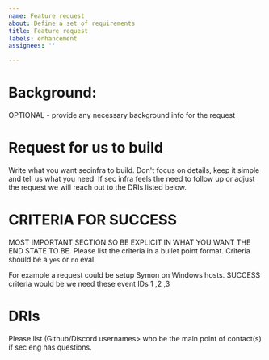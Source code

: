 ```yaml
---
name: Feature request
about: Define a set of requirements
title: Feature request
labels: enhancement
assignees: ''

---
```


# Background: 
OPTIONAL - provide any necessary background info for the request

# Request for us to build
Write what you want secinfra to build.  Don't focus on details, keep it simple and tell us  what you need. If sec infra feels the need to follow up or adjust the request we will reach out to the DRIs listed below.

# CRITERIA FOR SUCCESS
MOST IMPORTANT SECTION SO BE EXPLICIT IN WHAT YOU WANT THE END STATE TO BE. Please list the criteria in a bullet point format.  Criteria should be a `yes` or `no` eval. 

For example a request could be setup Symon on Windows hosts. SUCCESS criteria would be we need these event IDs 1 ,2 ,3

# DRIs
Please list (Github/Discord usernames> who be the main point of contact(s) if sec eng has questions.

